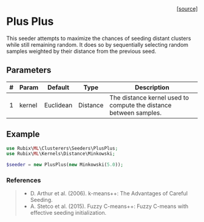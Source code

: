 <span style="float:right;"><a href="https://github.com/RubixML/ML/blob/master/src/Clusterers/Seeders/PlusPlus.php">[source]</a></span>

# Plus Plus
This seeder attempts to maximize the chances of seeding distant clusters while still remaining random. It does so by sequentially selecting random samples weighted by their distance from the previous seed.

## Parameters
| # | Param | Default | Type | Description |
|---|---|---|---|---|
| 1 | kernel | Euclidean | Distance | The distance kernel used to compute the distance between samples. |

## Example
```php
use Rubix\ML\Clusterers\Seeders\PlusPlus;
use Rubix\ML\Kernels\Distance\Minkowski;

$seeder = new PlusPlus(new Minkowski(5.0));
```

### References
>- D. Arthur et al. (2006). k-means++: The Advantages of Careful Seeding.
>- A. Stetco et al. (2015). Fuzzy C-means++: Fuzzy C-means with effective seeding initialization.